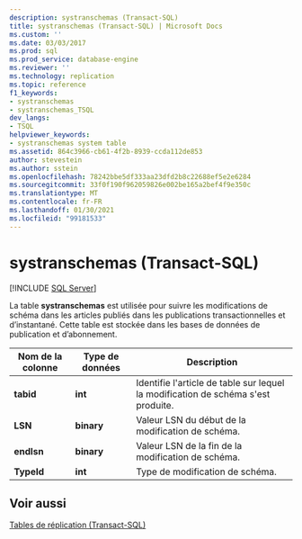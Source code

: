 ```yaml
---
description: systranschemas (Transact-SQL)
title: systranschemas (Transact-SQL) | Microsoft Docs
ms.custom: ''
ms.date: 03/03/2017
ms.prod: sql
ms.prod_service: database-engine
ms.reviewer: ''
ms.technology: replication
ms.topic: reference
f1_keywords:
- systranschemas
- systranschemas_TSQL
dev_langs:
- TSQL
helpviewer_keywords:
- systranschemas system table
ms.assetid: 864c3966-cb61-4f2b-8939-ccda112de853
author: stevestein
ms.author: sstein
ms.openlocfilehash: 78242bbe5df333aa23dfd2b8c22688ef5e2e6284
ms.sourcegitcommit: 33f0f190f962059826e002be165a2bef4f9e350c
ms.translationtype: MT
ms.contentlocale: fr-FR
ms.lasthandoff: 01/30/2021
ms.locfileid: "99181533"
---
```

# <a name="systranschemas-transact-sql"></a>systranschemas (Transact-SQL)
[!INCLUDE [SQL Server](../../includes/applies-to-version/sqlserver.md)]

  La table **systranschemas** est utilisée pour suivre les modifications de schéma dans les articles publiés dans les publications transactionnelles et d’instantané. Cette table est stockée dans les bases de données de publication et d’abonnement.  
  
|Nom de la colonne|Type de données|Description|  
|-----------------|---------------|-----------------|  
|**tabid**|**int**|Identifie l'article de table sur lequel la modification de schéma s'est produite.|  
|**LSN**|**binary**|Valeur LSN du début de la modification de schéma.|  
|**endlsn**|**binary**|Valeur LSN de la fin de la modification de schéma.|  
|**TypeId**|**int**|Type de modification de schéma.|  
  
## <a name="see-also"></a>Voir aussi  
 [Tables de réplication &#40;Transact-SQL&#41;](../../relational-databases/system-tables/replication-tables-transact-sql.md)  
  
  
